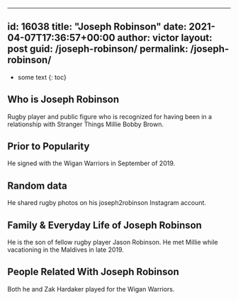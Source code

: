  ---
id: 16038
title: "Joseph Robinson"
date: 2021-04-07T17:36:57+00:00
author: victor
layout: post
guid: /joseph-robinson/
permalink: /joseph-robinson/
---

* some text
{: toc}

## Who is Joseph Robinson

Rugby player and public figure who is recognized for having been in a relationship with Stranger Things Millie Bobby Brown. 

## Prior to Popularity

He signed with the Wigan Warriors in September of 2019.

## Random data

He shared rugby photos on his joseph2robinson Instagram account.

## Family & Everyday Life of Joseph Robinson

He is the son of fellow rugby player Jason Robinson. He met Millie while vacationing in the Maldives in late 2019.

## People Related With Joseph Robinson

Both he and Zak Hardaker played for the Wigan Warriors. 
 